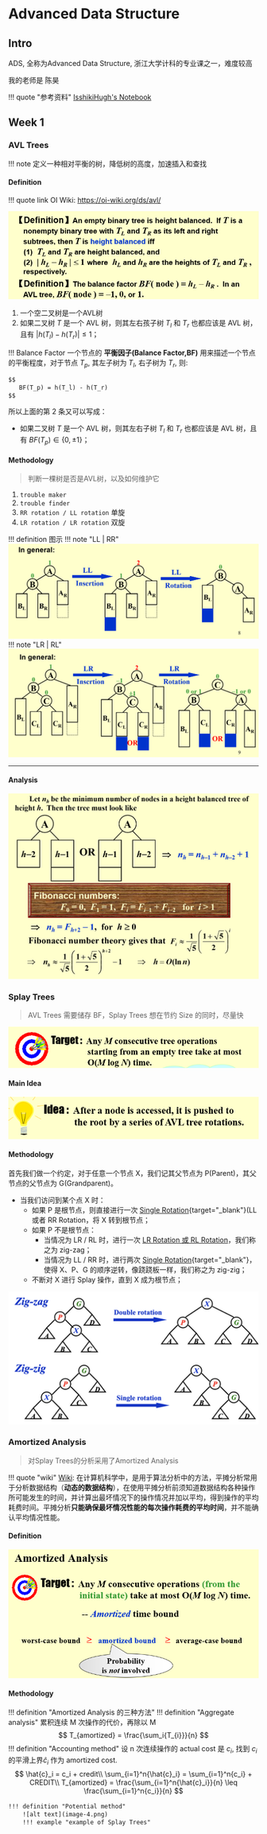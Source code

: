 # Advanced Data Structure

## Intro

ADS, 全称为Advanced Data Structure, 浙江大学计科的专业课之一，难度较高

我的老师是 陈昊

!!! quote "参考资料"
    [IsshikiHugh's Notebook](https://isshikihugh.github.io/notebook/)


## Week 1

### AVL Trees

!!! note 
    定义一种相对平衡的树，降低树的高度，加速插入和查找

#### Definition

!!! quote link
    OI Wiki: https://oi-wiki.org/ds/avl/

![alt text](assets/AVL_Definition.png)

1. 一个空二叉树是一个AVL树
2. 如果二叉树 $T$ 是一个 AVL 树，则其左右孩子树 $T_l$ 和 $T_r$ 也都应该是 AVL 树，且有 $|h(T_l) - h(T_r)| \leq 1$；

!!! Balance Factor
    一个节点的 **平衡因子(Balance Factor,BF)** 用来描述一个节点的平衡程度，对于节点 $T_p$, 其左子树为 $T_l$, 右子树为 $T_r$, 则:

    $$
       BF(T_p) = h(T_l) - h(T_r) 
    $$

所以上面的第 2 条又可以写成：

- 如果二叉树 $T$ 是一个 AVL 树，则其左右子树 $T_l$ 和 $T_r$ 也都应该是 AVL 树，且有 $BF(T_p) \in \{0, \pm 1\}$；




#### Methodology
> 判断一棵树是否是AVL树，以及如何维护它

1. `trouble maker`  
2. `trouble finder`
3. `RR rotation / LL rotation` 单旋
4. `LR rotation / LR rotation` 双旋

!!! definition 图示
    !!! note "LL | RR"
        ![alt text](image-1.png)
    !!! note "LR | RL"
        ![alt text](image-2.png)
<!-- !!! definition 例子
    !!! note ""
        === "Frame 1"
            下图为一个 AVL 树：

            ```mermaid
            graph TD;
            A(("8, BF=1"))
            B(("4, BF=0"))
            C(("9, BF=0"))
            D(("2, BF=0"))
            E(("6, BF=0"))
            A === B
            A === C
            B === D
            B === E
            ```
        
        === "Frame 2"
            现在我们插入 `5`：

            ```mermaid
            graph TD;
            A(("8, BF=2"))
            B(("4, BF=-1"))
            C(("9, BF=0"))
            D(("2, BF=0"))
            E(("6, BF=1"))
            F(("5, BF=0"))
            A === B
            A === C
            B === D
            B === E
            E === F
            E === NULL
            ``` -->
<!-- 
            我们发现，此时 `8` 的「平衡因子」变成了2，不再符合 AVL 树的要求，而这一切都是 `5` 的插入导致的——于是我们称像这里的 `8` 一样，由于某个点的插入，其「平衡因子」不再符合要求的点，为 Trouble Finder；而像这里的 `5` 一样，导致 Trouble Finder 出现的点，被称之为 Trouble Maker。

    形象地描述这件事就是，在动态插入 `5` 这个过程中，出现了一个 "Trouble"，导致这个树不再是 AVL 树，而 `5` 是这个 "Trouble" 的 "Maker"，`8` 是 "Finder"。 -->

---
#### Analysis
![alt text](assets/AVL_height.png)

### Splay Trees

> AVL Trees 需要储存 BF，Splay Trees 想在节约 Size 的同时，尽量快

![alt text](assets/Splay_def.png)

#### Main Idea

![alt text](assets/Splay_idea.png)

#### Methodology
首先我们做一个约定，对于任意一个节点 X，我们记其父节点为 P(Parent)，其父节点的父节点为 G(Grandparent)。

- 当我们访问到某个点 X 时：
    - 如果 P 是根节点，则直接进行一次 [Single Rotation](#avl-trees){target="_blank"}(LL 或者 RR Rotation，将 X 转到根节点；
    - 如果 P 不是根节点：
        - 当情况为 LR / RL 时，进行一次 [LR Rotation 或 RL Rotation](#avl-trees)，我们称之为 zig-zag；
        - 当情况为 LL / RR 时，进行两次 [Single Rotation](#avl-trees){target="_blank"}，使得 X、P、G 的顺序逆转，像跷跷板一样，我们称之为 zig-zig；
    - 不断对 X 进行 Splay 操作，直到 X 成为根节点；

![alt text](image.png)

### Amortized Analysis
>对Splay Trees的分析采用了Amortized Analysis

!!! quote "wiki"
    [Wiki](https://zh.wikipedia.org/wiki/%E5%B9%B3%E6%91%8A%E5%88%86%E6%9E%90): 在计算机科学中，是用于算法分析中的方法，平摊分析常用于分析数据结构（**动态的数据结构**），在使用平摊分析前须知道数据结构各种操作所可能发生的时间，并计算出最坏情况下的操作情况并加以平均，得到操作的平均耗费时间。平摊分析**只能确保最坏情况性能的每次操作耗费的平均时间**，并不能确认平均情况性能。
#### Definition
![alt text](image-3.png)

#### Methodology
!!! definition "Amortized Analysis 的三种方法"
    !!! definition "Aggregate analysis"
        累积连续 M 次操作的代价，再除以 M
        $$
            T_{amortized} = \frac{\sum_i{T_{i}}}{n}
        $$
    !!! definition "Accounting method"
        设 n 次连续操作的 actual cost 是 $c_i$, 找到 $c_i$的平滑上界$\hat{c}_i$ 作为 amortized cost.
        $$
            \hat{c}_i = c_i + credit\\
            \sum_{i=1}^n{\hat{c}_i} = \sum_{i=1}^n{c_i} + CREDIT\\
            T_{amortized} = \frac{\sum_{i=1}^n{\hat{c}_i}}{n} \leq \frac{\sum_{i=1}^n{c_i}}{n}
        $$

    !!! definition "Potential method"
        ![alt text](image-4.png)
        !!! example "example of Splay Trees"
          
    


    







